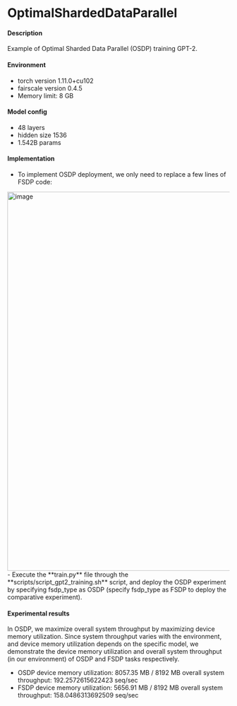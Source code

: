 # OptimalShardedDataParallel

#### Description

Example of Optimal Sharded Data Parallel (OSDP) training GPT-2.

#### Environment

- torch version 1.11.0+cu102
- fairscale version 0.4.5
- Memory limit: 8 GB

#### Model config

- 48 layers
- hidden size 1536
- 1.542B params

#### Implementation

- To implement OSDP deployment, we only need to replace a few lines of FSDP code: 
<img width="858" alt="image" src="https://user-images.githubusercontent.com/85312798/169662187-b15da6d1-cc5a-49fa-bbf2-bcbedd429840.png">
- Execute the  **train.py**  file through the  **scripts/script_gpt2_training.sh**  script, and deploy the OSDP experiment by specifying fsdp_type as OSDP (specify fsdp_type as FSDP to deploy the comparative experiment).

#### Experimental results

In OSDP, we maximize overall system throughput by maximizing device memory utilization. Since system throughput varies with the environment, and device memory utilization depends on the specific model, we demonstrate the device memory utilization and overall system throughput (in our environment) of OSDP and FSDP tasks respectively.

- OSDP device memory utilization: 8057.35 MB / 8192 MB  overall system throughput: 192.2572615622423 seq/sec
- FSDP device memory utilization: 5656.91 MB / 8192 MB  overall system throughput: 158.0486313692509 seq/sec
